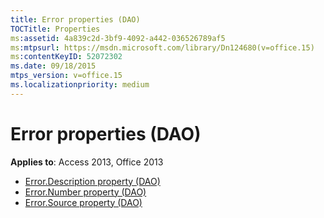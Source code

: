 ```yaml
---
title: Error properties (DAO)
TOCTitle: Properties
ms:assetid: 4a839c2d-3bf9-4092-a442-036526789af5
ms:mtpsurl: https://msdn.microsoft.com/library/Dn124680(v=office.15)
ms:contentKeyID: 52072302
ms.date: 09/18/2015
mtps_version: v=office.15
ms.localizationpriority: medium
---
```


# Error properties (DAO)

**Applies to**: Access 2013, Office 2013

- [Error.Description property (DAO)](error-description-property-dao.md)
- [Error.Number property (DAO)](error-number-property-dao.md)
- [Error.Source property (DAO)](error-source-property-dao.md)

